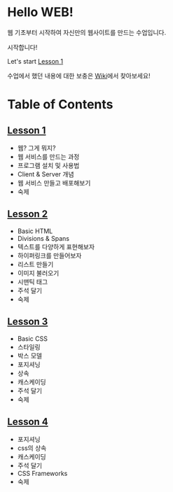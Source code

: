 # Hello __WEB__!

웹 기초부터 시작하여 자신만의 웹사이트를 만드는 수업입니다.

시작합니다!

Let's start [Lesson 1](https://gitlab.com/tech_bridge/web/tree/master/lesson1)

수업에서 했던 내용에 대한 보충은 [Wiki](https://gitlab.com/tech_bridge/web/wikis/home)에서 찾아보세요!


# Table of Contents

## [Lesson 1](https://gitlab.com/tech_bridge/web/tree/master/lesson1)

- 웹? 그게 뭐지?
- 웹 서비스를 만드는 과정
- 프로그램 설치 및 사용법
- Client &amp; Server 개념
- 웹 서비스 만들고 배포해보기
- 숙제


## [Lesson 2](https://gitlab.com/tech_bridge/web/tree/master/lesson2)

- Basic HTML
- Divisions &amp; Spans
- 텍스트를 다양하게 표현해보자
- 하이퍼링크를 만들어보자
- 리스트 만들기
- 이미지 불러오기
- 시맨틱 태그
- 주석 달기
- 숙제

## [Lesson 3](https://gitlab.com/tech_bridge/web/tree/master/lesson3)

- Basic CSS
- 스타일링
- 박스 모델
- 포지셔닝
- 상속
- 캐스케이딩
- 주석 달기
- 숙제

## [Lesson 4](https://gitlab.com/tech_bridge/web/tree/master/lesson4)

- 포지셔닝
- css의 상속
- 캐스케이딩
- 주석 달기
- CSS Frameworks
- 숙제